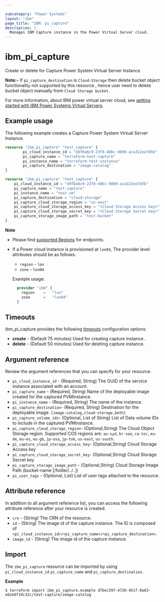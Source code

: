 ```yaml
---

subcategory: "Power Systems"
layout: "ibm"
page_title: "IBM: pi_capture"
description: |-
  Manages IBM Capture instance in the Power Virtual Server cloud.
---
```


# ibm_pi_capture
Create or delete for Capture Power System Virtual Server Instance

**Note:-**
If `pi_capture_destination` is `Cloud-Storage` then delete bucket object functionality not supported by this resource , hence user need to delete bucket object manually from `Cloud Storage bucket`.

For more information, about IBM power virtual server cloud, see [getting started with IBM Power Systems Virtual Servers](https://cloud.ibm.com/docs/power-iaas?topic=power-iaas-getting-started).
## Example usage
The following example creates a Capture Power System Virtual Server Instance.

```terraform
resource "ibm_pi_capture" "test_capture" {
        pi_cloud_instance_id = "49fba6c9-23f8-40bc-9899-aca322ee7d5b"
        pi_capture_name = "terraform-test-capture"
        pi_instance_name = "terraform-test-instance"
        pi_capture_destination = "image-catalog"
}
```
```terraform
resource "ibm_pi_capture" "test_capture" {
	pi_cloud_instance_id = "49fba6c9-23f8-40bc-9899-aca322ee7d5b"
	pi_capture_name = "test-capture"
	pi_instance_name = "test-vm"
	pi_capture_destination = "cloud-storage"
	pi_capture_cloud_storage_region = "us-east"
	pi_capture_cloud_storage_access_key = "<Cloud Storage Access key>"
	pi_capture_cloud_storage_secret_key = "<Cloud Storage Secret key>"
	pi_capture_storage_image_path = "test-bucket"
}
```
**Note**
* Please find [supported Regions](https://cloud.ibm.com/apidocs/power-cloud#endpoint) for endpoints.
* If a Power cloud instance is provisioned at `lon04`, The provider level attributes should be as follows:
  * `region` - `lon`
  * `zone` - `lon04`

  Example usage:
  
  ```terraform
    provider "ibm" {
      region    =   "lon"
      zone      =   "lon04"
    }
  ```
## Timeouts

ibm_pi_capture provides the following [timeouts](https://www.terraform.io/docs/language/resources/syntax.html) configuration options:

- **create** - (Default 75 minutes) Used for creating capture instance .
- **delete** - (Default 50 minutes) Used for deleting capture instance.

## Argument reference 
Review the argument references that you can specify for your resource. 

- `pi_cloud_instance_id` - (Required, String) The GUID of the service instance associated with an account.
- `pi_capture_name` - (Required, String) Name of the deployable image created for the captured PVMInstance.
- `pi_instance_name` - (Required, String) The name of the instance.
- `pi_capture_destination`- (Required, String) Destination for the deployable image.
`[image-catalog,cloud-storage,both]`
- `pi_capture_volume_ids`- (Optional, List of String)  List of Data volume IDs to include in the captured   PVMInstance.
- `pi_capture_cloud_storage_region`- (Optional,String) The Cloud Object Storage region. Supported COS regions are: `au-syd`, `br-sao`, `ca-tor`, `eu-de`, `eu-es`, `eu-gb`, `jp-osa`, `jp-tok`, `us-east`, `us-south`.
- `pi_capture_cloud_storage_access_key`- (Optional,String) Cloud Storage Access key
- `pi_capture_cloud_storage_secret_key`- (Optional,String) Cloud Storage Secret key
- `pi_capture_storage_image_path` - (Optional,String) Cloud Storage Image Path (bucket-name [/folder/../..])
- `pi_user_tags` - (Optional, List) List of user tags attached to the resource.

## Attribute reference
In addition to all argument reference list, you can access the following attribute reference after your resource is created.

- `crn` - (String) The CRN of the resource.
- `id` - (String) The image id of the capture instance. The ID is composed of `<pi_cloud_instance_id>/<pi_capture_name>/<pi_capture_destination>`.
- `image_id` - (String) The image id of the capture instance.


## Import

The `ibm_pi_capture` resource can be imported by using `pi_cloud_instance_id` `pi_capture_name` and `pi_capture_destination`.

**Example**
```
$ terraform import ibm_pi_capture.example d7bec597-4726-451f-8a63-e62e6f19c32c/test-capture/image-catalog

```


